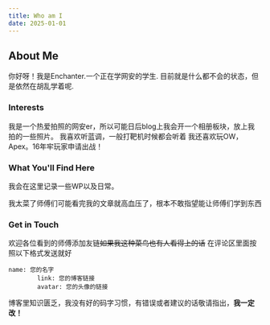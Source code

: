 ```yaml
---
title: Who am I
date: 2025-01-01 
---
```


## About Me

你好呀！我是Enchanter.一个正在学网安的学生.
目前就是什么都不会的状态，但是依然在胡乱学着呢.

### Interests
我是一个热爱拍照的网安er，所以可能日后blog上我会开一个相册板块，放上我拍的一些照片。
我喜欢听蓝调，一般打靶机时候都会听着
我还喜欢玩OW，Apex。16年牢玩家申请出战！
### What You'll Find Here

我会在这里记录一些WP以及日常。

我太菜了师傅们可能看完我的文章就高血压了，根本不敢指望能让师傅们学到东西

### Get in Touch
欢迎各位看到的师傅添加友链~~如果我这种菜鸟也有人看得上的话~~
在评论区里面按照以下格式发送就好

```
name: 您的名字
        link: 您的博客链接
        avatar: 您的头像的链接
```

博客里知识匮乏，我没有好的码字习惯，有错误或者建议的话敬请指出，**我一定改！**